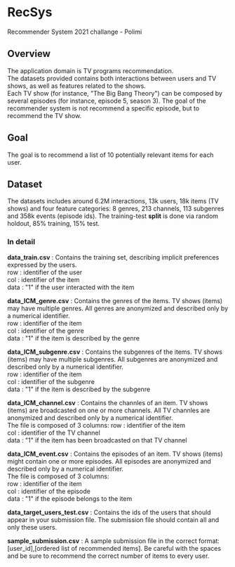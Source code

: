 # RecSys
Recommender System 2021 challange - Polimi
## Overview
The application domain is TV programs recommendation.  
The datasets provided contains both interactions between users and TV shows, as well as features related to the shows.  
Each TV show (for instance, "The Big Bang Theory") can be composed by several episodes (for instance, episode 5, season 3). The goal of the recommender system is not recommend a specific episode, but to recommend the TV show.

## Goal
The goal is to recommend a list of 10 potentially relevant items for each user.

## Dataset
The datasets includes around 6.2M interactions, 13k users, 18k items (TV shows) and four feature categories: 8 genres, 213 channels, 113 subgenres and 358k events (episode ids). 
The training-test **split** is done via random holdout, 85% training, 15% test. 

### In detail

**data_train.csv** : Contains the training set, describing implicit preferences expressed by the users.  
row : identifier of the user  
col : identifier of the item  
data : "1" if the user interacted with the item  

**data_ICM_genre.csv** : Contains the genres of the items. TV shows (items) may have multiple genres. All genres are anonymized and described only by a numerical identifier.  
row : identifier of the item  
col : identifier of the genre  
data : "1" if the item is described by the genre  

**data_ICM_subgenre.csv** : Contains the subgenres of the items. TV shows (items) may have multiple subgenres. All subgenres are anonymized and described only by a numerical identifier.  
row : identifier of the item   
col : identifier of the subgenre   
data : "1" if the item is described by the subgenre  

**data_ICM_channel.csv** : Contains the channles of an item. TV shows (items) are broadcasted on one or more channels. All TV channles are anonymized and described only by a numerical identifier.  
The file is composed of 3 columns:
row : identifier of the item  
col : identifier of the TV channel  
data : "1" if the item has been broadcasted on that TV channel  

**data_ICM_event.csv** : Contains the episodes of an item. TV shows (items) might contain one or more episodes. All episodes are anonymized and described only by a numerical identifier.  
The file is composed of 3 columns:  
row : identifier of the item  
col : identifier of the episode  
data : "1" if the episode belongs to the item  

**data_target_users_test.csv** : Contains the ids of the users that should appear in your submission file. The submission file should contain all and only these users.  

**sample_submission.csv** : A sample submission file in the correct format: [user_id],[ordered list of recommended items]. Be careful with the spaces and be sure to recommend the correct number of items to every user. 
